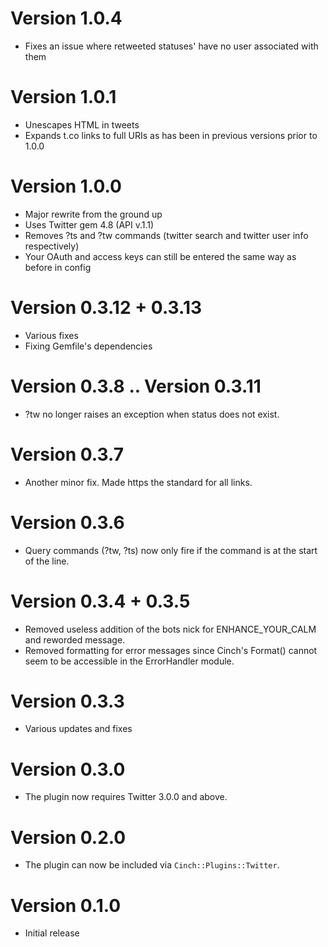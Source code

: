 # Version 1.0.4
  * Fixes an issue where retweeted statuses' have no user associated with them

# Version 1.0.1
  * Unescapes HTML in tweets
  * Expands t.co links to full URIs as has been in previous versions prior to 1.0.0

# Version 1.0.0
  * Major rewrite from the ground up
  * Uses Twitter gem 4.8 (API v.1.1)
  * Removes ?ts and ?tw commands (twitter search and twitter user info respectively)
  * Your OAuth and access keys can still be entered the same way as before in config

# Version 0.3.12 + 0.3.13
  * Various fixes
  * Fixing Gemfile's dependencies

# Version 0.3.8 .. Version 0.3.11
  * ?tw <nick> no longer raises an exception when status does not exist.

# Version 0.3.7
  * Another minor fix. Made https the standard for all links.

# Version 0.3.6
  * Query commands (?tw, ?ts) now only fire if the command is at the start of the line.

# Version 0.3.4 + 0.3.5
  * Removed useless addition of the bots nick for ENHANCE_YOUR_CALM and reworded message.
  * Removed formatting for error messages since Cinch's Format() cannot seem to be accessible in the ErrorHandler module.

# Version 0.3.3
  * Various updates and fixes

# Version 0.3.0
  * The plugin now requires Twitter 3.0.0 and above.

# Version 0.2.0
  * The plugin can now be included via `Cinch::Plugins::Twitter`.

# Version 0.1.0
  * Initial release
